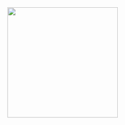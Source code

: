 <img src="https://github.com/prince-buha/lab_8_2_1application_1/assets/150029430/c61742ff-6f55-48f3-8cb2-a744aa85e98d" width="250">
